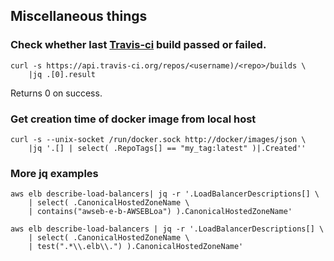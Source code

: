 ## Miscellaneous things

### Check whether last [Travis-ci](http://travis-ci.com) build passed or failed.

    curl -s https://api.travis-ci.org/repos/<username)/<repo>/builds \
        |jq .[0].result

Returns 0 on success.

### Get creation time of docker image from local host

    curl -s --unix-socket /run/docker.sock http://docker/images/json \
        |jq '.[] | select( .RepoTags[] == "my_tag:latest" )|.Created''
        
 ### More jq examples
 
    aws elb describe-load-balancers| jq -r '.LoadBalancerDescriptions[] \
        | select( .CanonicalHostedZoneName \
        | contains("awseb-e-b-AWSEBLoa") ).CanonicalHostedZoneName'
        
    aws elb describe-load-balancers | jq -r '.LoadBalancerDescriptions[] \
        | select( .CanonicalHostedZoneName \
        | test(".*\\.elb\\.") ).CanonicalHostedZoneName'

